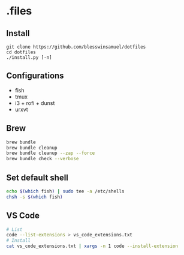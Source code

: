 # .files

## Install

```
git clone https://github.com/blesswinsamuel/dotfiles
cd dotfiles
./install.py [-n]
```

## Configurations

- fish
- tmux
- i3 + rofi + dunst
- urxvt

## Brew

```sh
brew bundle
brew bundle cleanup
brew bundle cleanup --zap --force
brew bundle check --verbose
```

## Set default shell

```sh
echo $(which fish) | sudo tee -a /etc/shells
chsh -s $(which fish)
```

## VS Code

```sh
# List
code --list-extensions > vs_code_extensions.txt
# Install
cat vs_code_extensions.txt | xargs -n 1 code --install-extension
```
